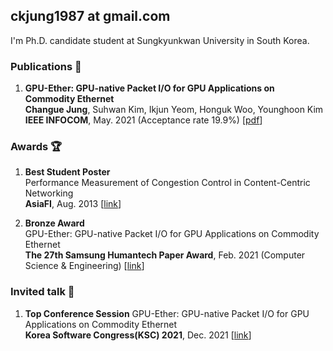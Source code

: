 ## ckjung1987 at gmail.com  


I'm Ph.D. candidate student at Sungkyunkwan University in South Korea.  

### Publications 📝
1. **GPU-Ether: GPU-native Packet I/O for GPU Applications on Commodity Ethernet**  
   **Changue Jung**, Suhwan Kim, Ikjun Yeom, Honguk Woo, Younghoon Kim  
   **IEEE INFOCOM**, May. 2021 (Acceptance rate 19.9%) [[pdf](https://ckjung1987.github.io/papers/INFOCOM_21_GPU_Ether.pdf)]



### Awards 🏆

1. **Best Student Poster**  
   Performance Measurement of Congestion Control in Content-Centric Networking  
   **AsiaFI**, Aug. 2013 [[link](https://ckjung1987.github.io/asiafi13.jpg)]  
   

2. **Bronze Award**  
   GPU-Ether: GPU-native Packet I/O for GPU Applications on Commodity Ethernet  
   **The 27th Samsung Humantech Paper Award**, Feb. 2021 (Computer Science & Engineering) [[link](https://ckjung1987.github.io/humantech_27th.jpg)]



### Invited talk 💬

1. **Top Conference Session**
   GPU-Ether: GPU-native Packet I/O for GPU Applications on Commodity Ethernet  
   **Korea Software Congress(KSC) 2021**, Dec. 2021 [[link](https://ckjung1987.github.io/KSC_2021.jpg)]
